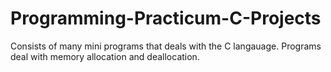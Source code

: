 # Programming-Practicum-C-Projects
Consists of many mini programs that deals with the C langauage. Programs deal with memory allocation and deallocation.
